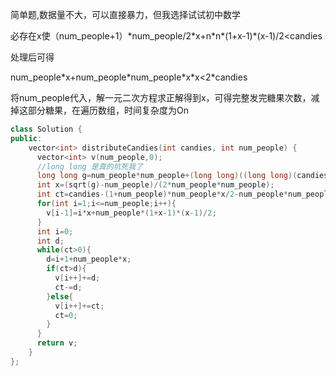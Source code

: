 简单题,数据量不大，可以直接暴力，但我选择试试初中数学

必存在x使（num_people+1）\*num_people/2\*x+n\*n\*(1+x-1)*(x-1)/2<candies

处理后可得

num_people\*x+num_people\*num_people\*x\*x<2\*candies

将num_people代入，解一元二次方程求正解得到x，可得完整发完糖果次数，减掉这部分糖果，在遍历数组，时间复杂度为On
```cpp
class Solution {
public:
    vector<int> distributeCandies(int candies, int num_people) {
      vector<int> v(num_people,0);
      //long long 是真的坑死我了
      long long g=num_people*num_people+(long long)((long long)(candies)*2*(long long)(num_people)*(long long)(num_people)*4);
      int x=(sqrt(g)-num_people)/(2*num_people*num_people);
      int ct=candies-(1+num_people)*num_people*x/2-num_people*num_people*(1+x-1)*(x-1)/2;
      for(int i=1;i<=num_people;i++){
        v[i-1]=i*x+num_people*(1+x-1)*(x-1)/2;
      }
      int i=0;
      int d;
      while(ct>0){
        d=i+1+num_people*x;
        if(ct>d){
          v[i++]+=d;
          ct-=d;
        }else{
          v[i++]+=ct;
          ct=0;
        }
      }
      return v;
    }
};
```